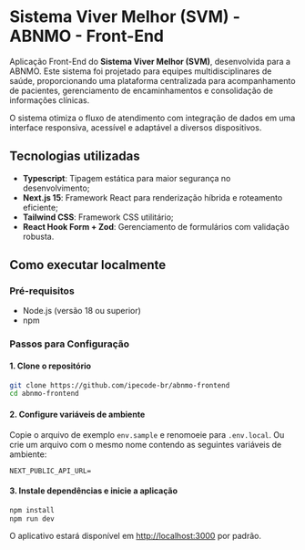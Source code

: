 # Sistema Viver Melhor (SVM) - ABNMO - Front-End

Aplicação Front-End do **Sistema Viver Melhor (SVM)**, desenvolvida para a ABNMO. Este sistema foi projetado para equipes multidisciplinares de saúde, proporcionando uma plataforma centralizada para acompanhamento de pacientes, gerenciamento de encaminhamentos e consolidação de informações clínicas.

O sistema otimiza o fluxo de atendimento com integração de dados em uma interface responsiva, acessível e adaptável a diversos dispositivos.

## Tecnologias utilizadas

- **Typescript**: Tipagem estática para maior segurança no desenvolvimento;
- **Next.js 15**: Framework React para renderização híbrida e roteamento eficiente;
- **Tailwind CSS**: Framework CSS utilitário;
- **React Hook Form + Zod**: Gerenciamento de formulários com validação robusta.

## Como executar localmente

### Pré-requisitos

- Node.js (versão 18 ou superior)
- npm

### Passos para Configuração

#### 1. Clone o repositório

```bash
git clone https://github.com/ipecode-br/abnmo-frontend
cd abnmo-frontend
```

#### 2. Configure variáveis de ambiente

Copie o arquivo de exemplo `env.sample` e renomoeie para `.env.local`. Ou crie um arquivo com o mesmo nome contendo as seguintes variáveis de ambiente:

```
NEXT_PUBLIC_API_URL=
```

#### 3. Instale dependências e inicie a aplicação

```bash
npm install
npm run dev
```

O aplicativo estará disponível em [http://localhost:3000](http://localhost:3000) por padrão.
